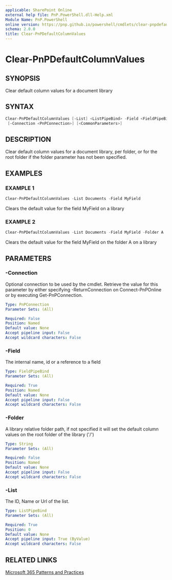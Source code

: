 ```yaml
---
applicable: SharePoint Online
external help file: PnP.PowerShell.dll-Help.xml
Module Name: PnP.PowerShell
online version: https://pnp.github.io/powershell/cmdlets/clear-pnpdefaultcolumnvalues
schema: 2.0.0
title: Clear-PnPDefaultColumnValues
---
```


# Clear-PnPDefaultColumnValues

## SYNOPSIS
Clear default column values for a document library

## SYNTAX

```powershell
Clear-PnPDefaultColumnValues [-List] <ListPipeBind> -Field <FieldPipeBind> [-Folder <String>]
 [-Connection <PnPConnection>] [<CommonParameters>]
```

## DESCRIPTION
Clear default column values for a document library, per folder, or for the root folder if the folder parameter has not been specified.

## EXAMPLES

### EXAMPLE 1
```powershell
Clear-PnPDefaultColumnValues -List Documents -Field MyField
```

Clears the default value for the field MyField on a library

### EXAMPLE 2
```powershell
Clear-PnPDefaultColumnValues -List Documents -Field MyField -Folder A
```

Clears the default value for the field MyField on the folder A on a library

## PARAMETERS

### -Connection
Optional connection to be used by the cmdlet. Retrieve the value for this parameter by either specifying -ReturnConnection on Connect-PnPOnline or by executing Get-PnPConnection.

```yaml
Type: PnPConnection
Parameter Sets: (All)

Required: False
Position: Named
Default value: None
Accept pipeline input: False
Accept wildcard characters: False
```

### -Field
The internal name, id or a reference to a field

```yaml
Type: FieldPipeBind
Parameter Sets: (All)

Required: True
Position: Named
Default value: None
Accept pipeline input: False
Accept wildcard characters: False
```

### -Folder
A library relative folder path, if not specified it will set the default column values on the root folder of the library ('/')

```yaml
Type: String
Parameter Sets: (All)

Required: False
Position: Named
Default value: None
Accept pipeline input: False
Accept wildcard characters: False
```

### -List
The ID, Name or Url of the list.

```yaml
Type: ListPipeBind
Parameter Sets: (All)

Required: True
Position: 0
Default value: None
Accept pipeline input: True (ByValue)
Accept wildcard characters: False
```



## RELATED LINKS

[Microsoft 365 Patterns and Practices](https://aka.ms/m365pnp)